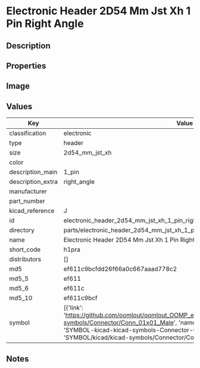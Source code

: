 # Electronic Header 2D54 Mm Jst Xh 1 Pin Right Angle

## Description

## Properties


## Image


## Values

| Key | Value |
| --- | --- |
| classification | electronic |
| type | header |
| size | 2d54_mm_jst_xh |
| color |  |
| description_main | 1_pin |
| description_extra | right_angle |
| manufacturer |  |
| part_number |  |
| kicad_reference | J |
| id | electronic_header_2d54_mm_jst_xh_1_pin_right_angle |
| directory | parts/electronic_header_2d54_mm_jst_xh_1_pin_right_angle |
| name | Electronic Header 2D54 Mm Jst Xh 1 Pin Right Angle |
| short_code | h1pra |
| distributors | [] |
| md5 | ef611c9bcfdd26f66a0c667aaad778c2 |
| md5_5 | ef611 |
| md5_6 | ef611c |
| md5_10 | ef611c9bcf |
| symbol | [{'link': 'https://github.com/oomlout/oomlout_OOMP_eda_V2/tree/main/SYMBOL/kicad/kicad-symbols/Connector/Conn_01x01_Male', 'name': 'Connector : Conn_01x01_Male', 'id': 'SYMBOL-kicad-kicad-symbols-Connector-Conn_01x01_Male', 'directory': 'SYMBOL/kicad/kicad-symbols/Connector/Conn_01x01_Male/'}] |

## Notes

